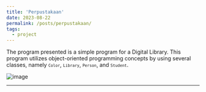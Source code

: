 ```yaml
---
title: 'Perpustakaan'
date: 2023-08-22
permalink: /posts/perpustakaan/
tags:
  - project
---
```


The program presented is a simple program for a Digital Library. This program utilizes object-oriented programming concepts by using several classes, namely <code>`Color`</code>, <code>`Library`</code>, <code>`Person`</code>, and <code>`Student`</code>.

![image](https://github.com/Julius-Ulee/julius-ulee.github.io/assets/61336116/16de92c9-457d-4114-9cf8-998b1ca60cc3)


------
